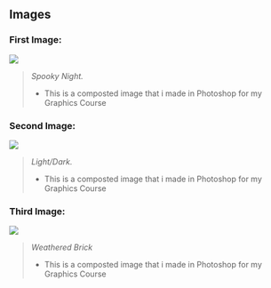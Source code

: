 ## Images

### First Image:

![](https://swishrr.github.io/Swishrr/Images/Final_Project.jpg)

> _Spooky Night._
> - This is a composted image that i made in Photoshop for my Graphics Course


### Second Image:

![](https://swishrr.github.io/Swishrr/Images/Composited_Image.png)

> _Light/Dark._
> - This is a composted image that i made in Photoshop for my Graphics Course


### Third Image:

![](https://swishrr.github.io/Swishrr/Images/WeatheredTexturedSign_CAR.png)

> _Weathered Brick_
> - This is a composted image that i made in Photoshop for my Graphics Course

